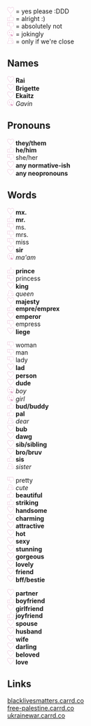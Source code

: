 <img src="heart-icon.jpg" alt="heart" width="15"/> = yes please :DDD  
<img src="like-icon.jpg" alt="like" width="15"/> = alright :)   
<img src="dislike-icon.jpg" alt="dislike" width="15"/> = absolutely not   
<img src="joke-icon.jpg" alt="joke" width="15"/> = jokingly   
<img src="friend-icon.jpg" alt="friend" width="15"/> = only if we're close

## Names

<img src="heart-icon.jpg" alt="heart" width="15"/> **Rai**   
<img src="heart-icon.jpg" alt="heart" width="15"/> **Brigette**   
<img src="heart-icon.jpg" alt="heart" width="15"/> **Ekaitz**     
<img src="joke-icon.jpg" alt="joke" width="15"/> *Gavin*

## Pronouns

<img src="heart-icon.jpg" alt="heart" width="15"/> **they/them**  
<img src="like-icon.jpg" alt="like" width="15"/> **he/him**   
<img src="dislike-icon.jpg" alt="dislike" width="15"/> she/her  
<img src="heart-icon.jpg" alt="heart" width="15"/> **any normative-ish**  
<img src="heart-icon.jpg" alt="heart" width="15"/> **any neopronouns**

## Words

<img src="heart-icon.jpg" alt="heart" width="15"/> **mx.**    
<img src="like-icon.jpg" alt="like" width="15"/> **mr.**    
<img src="dislike-icon.jpg" alt="dislike" width="15"/> ms.    
<img src="dislike-icon.jpg" alt="dislike" width="15"/> mrs.   
<img src="dislike-icon.jpg" alt="dislike" width="15"/> miss   
<img src="heart-icon.jpg" alt="heart" width="15"/> **sir**    
<img src="joke-icon.jpg" alt="joke" width="15"/> *ma'am*    

<img src="like-icon.jpg" alt="like" width="15"/> **prince**   
<img src="dislike-icon.jpg" alt="dislike" width="15"/> princess   
<img src="heart-icon.jpg" alt="heart" width="15"/> **king**   
<img src="friend-icon.jpg" alt="friend" width="15"/> *queen*    
<img src="heart-icon.jpg" alt="heart" width="15"/> **majesty**    
<img src="like-icon.jpg" alt="like" width="15"/> **empre/emprex**   
<img src="heart-icon.jpg" alt="heart" width="15"/> **emperor**    
<img src="dislike-icon.jpg" alt="dislike" width="15"/> empress    
<img src="heart-icon.jpg" alt="heart" width="15"/> **liege**    

<img src="dislike-icon.jpg" alt="dislike" width="15"/> woman    
<img src="dislike-icon.jpg" alt="dislike" width="15"/> man    
<img src="dislike-icon.jpg" alt="dislike" width="15"/> lady   
<img src="heart-icon.jpg" alt="heart" width="15"/> **lad**    
<img src="heart-icon.jpg" alt="heart" width="15"/> **person**   
<img src="heart-icon.jpg" alt="heart" width="15"/> **dude**   
<img src="joke-icon.jpg" alt="joke" width="15"/> *boy*    
<img src="joke-icon.jpg" alt="joke" width="15"/> *girl*   
<img src="like-icon.jpg" alt="like" width="15"/> **bud/buddy**    
<img src="like-icon.jpg" alt="like" width="15"/> **pal**    
<img src="friend-icon.jpg" alt="friend" width="15"/> *dear*   
<img src="heart-icon.jpg" alt="heart" width="15"/> **bub**    
<img src="heart-icon.jpg" alt="heart" width="15"/> **dawg**   
<img src="heart-icon.jpg" alt="heart" width="15"/> **sib/sibling**    
<img src="heart-icon.jpg" alt="heart" width="15"/> **bro/bruv**   
<img src="like-icon.jpg" alt="like" width="15"/> **sis**    
<img src="friend-icon.jpg" alt="friend" width="15"/> *sister*   

<img src="dislike-icon.jpg" alt="dislike" width="15"/> pretty   
<img src="friend-icon.jpg" alt="friend" width="15"/> *cute*   
<img src="like-icon.jpg" alt="like" width="15"/> **beautiful**    
<img src="like-icon.jpg" alt="like" width="15"/> **striking**   
<img src="heart-icon.jpg" alt="heart" width="15"/> **handsome**   
<img src="heart-icon.jpg" alt="heart" width="15"/> **charming**   
<img src="heart-icon.jpg" alt="heart" width="15"/> **attractive**   
<img src="heart-icon.jpg" alt="heart" width="15"/> **hot**    
<img src="heart-icon.jpg" alt="heart" width="15"/> **sexy**   
<img src="heart-icon.jpg" alt="heart" width="15"/> **stunning**   
<img src="heart-icon.jpg" alt="heart" width="15"/> **gorgeous**   
<img src="heart-icon.jpg" alt="heart" width="15"/> **lovely**   
<img src="heart-icon.jpg" alt="heart" width="15"/> **friend**   
<img src="heart-icon.jpg" alt="heart" width="15"/> **bff/bestie**   

<img src="heart-icon.jpg" alt="heart" width="15"/> **partner**    
<img src="like-icon.jpg" alt="like" width="15"/> **boyfriend**    
<img src="heart-icon.jpg" alt="heart" width="15"/> **girlfriend**   
<img src="like-icon.jpg" alt="like" width="15"/> **joyfriend**    
<img src="heart-icon.jpg" alt="heart" width="15"/> **spouse**   
<img src="heart-icon.jpg" alt="heart" width="15"/> **husband**    
<img src="heart-icon.jpg" alt="heart" width="15"/> **wife**   
<img src="heart-icon.jpg" alt="heart" width="15"/> **darling**    
<img src="heart-icon.jpg" alt="heart" width="15"/> **beloved**    
<img src="heart-icon.jpg" alt="heart" width="15"/> **love**   

## Links

[blacklivesmatters.carrd.co](https://blacklivesmatters.carrd.co/)   
[free-palestine.carrd.co](https://free-palestine.carrd.co/)   
[ukrainewar.carrd.co](https://ukrainewar.carrd.co/)
